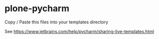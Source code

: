 # plone-pycharm

Copy / Paste this files into your templates directory

See https://www.jetbrains.com/help/pycharm/sharing-live-templates.html
